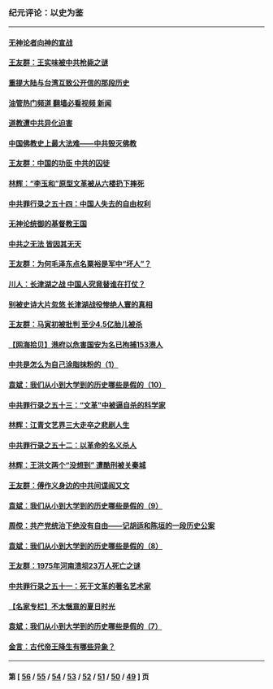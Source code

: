 ### 纪元评论：以史为鉴
---
#### [无神论者向神的宣战](../../pages/nsc1028/n13281535.md?10200330) 
#### [王友群：王实味被中共枪毙之谜](../../pages/nsc1028/n13307502.md?10200330) 
#### [重提大陆与台湾互致公开信的那段历史](../../pages/nsc1028/n13305095.md?10200330) 
#### [油管热门频道 翻墙必看视频 新闻](ok?10200330)
#### [道教遭中共异化迫害](../../pages/nsc1028/n13281463.md?10200330) 
#### [中国佛教史上最大法难——中共毁灭佛教](../../pages/nsc1028/n13281397.md?10200330) 
#### [王友群：中国的功臣 中共的囚徒](../../pages/nsc1028/n13291790.md?10200330) 
#### [林辉：“李玉和”原型文革被从六楼扔下摔死](../../pages/nsc1028/n13291564.md?10200330) 
#### [中共罪行录之五十四：中国人失去的自由权利](../../pages/nsc1028/n13290123.md?10200330) 
#### [无神论统御的基督教王国](../../pages/nsc1028/n13281280.md?10200330) 
#### [中共之无法 皆因其无天](../../pages/nsc1028/n13281088.md?10200330) 
#### [王友群：为何毛泽东点名粟裕是军中“坏人”？](../../pages/nsc1028/n13279118.md?10200330) 
#### [川人：长津湖之战 中国人究竟替谁在打仗？](../../pages/nsc1028/n13279096.md?10200330) 
#### [别被史诗大片忽悠 长津湖战役惨绝人寰的真相](../../pages/nsc1028/n13279023.md?10200330) 
#### [王友群：马寅初被批判 至少4.5亿胎儿被杀](../../pages/nsc1028/n13260313.md?10200330) 
#### [【网海拾贝】港府以危害国安为名已拘捕153港人](../../pages/nsc1028/n13257369.md?10200330) 
#### [中共是怎么为自己涂脂抹粉的（1）](../../pages/nsc1028/n13257311.md?10200330) 
#### [袁斌：我们从小到大学到的历史哪些是假的（10）](../../pages/nsc1028/n13252177.md?10200330) 
#### [中共罪行录之五十三：“文革”中被逼自杀的科学家](../../pages/nsc1028/n13249512.md?10200330) 
#### [林辉：江青文艺界三大走卒之悲剧人生](../../pages/nsc1028/n13248164.md?10200330) 
#### [中共罪行录之五十二：以革命的名义杀人](../../pages/nsc1028/n13247326.md?10200330) 
#### [林辉：王洪文两个“没想到” 遭酷刑被关秦城](../../pages/nsc1028/n13244136.md?10200330) 
#### [王友群：傅作义身边的中共间谍阎又文](../../pages/nsc1028/n13244038.md?10200330) 
#### [袁斌：我们从小到大学到的历史哪些是假的（9）](../../pages/nsc1028/n13243175.md?10200330) 
#### [周傥：共产党统治下绝没有自由——记胡适和陈垣的一段历史公案](../../pages/nsc1028/n13238349.md?10200330) 
#### [袁斌：我们从小到大学到的历史哪些是假的（8）](../../pages/nsc1028/n13238181.md?10200330) 
#### [王友群：1975年河南溃坝23万人死亡之谜](../../pages/nsc1028/n13231576.md?10200330) 
#### [中共罪行录之五十一：死于文革的著名艺术家](../../pages/nsc1028/n13229461.md?10200330) 
#### [【名家专栏】不太惬意的夏日时光](../../pages/nsc1028/n13226398.md?10200330) 
#### [袁斌：我们从小到大学到的历史哪些是假的（7）](../../pages/nsc1028/n13227610.md?10200330) 
#### [金言：古代帝王降生有哪些异象？](../../pages/nsc1028/n13226435.md?10200330) 

---
#### 第 [ [56](./56.md?10200330) / [55](./55.md?10200330) / [54](./54.md?10200330) / [53](./53.md?10200330) / [52](./52.md?10200330) / [51](./51.md?10200330) / [50](./50.md?10200330) / [49](./49.md?10200330) ] 页

